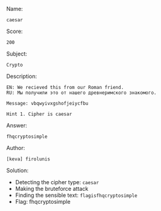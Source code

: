 Name:

	caesar

Score:

	200

Subject:
	
	Crypto

Description:

	EN: We recieved this from our Roman friend.
	RU: Мы получили это от нашего древнеримского знакомого.

	Message: vbqwyivxgshofjeiycfbu

	Hint 1. Cipher is caesar

Answer:

	fhqcryptosimple

Author:

	[keva] firolunis

Solution:

* Detecting the cipher type: `caesar`
* Making the bruteforce attack
* Finding the sensible text: `flagisfhqcryptosimple`
* Flag: fhqcryptosimple
